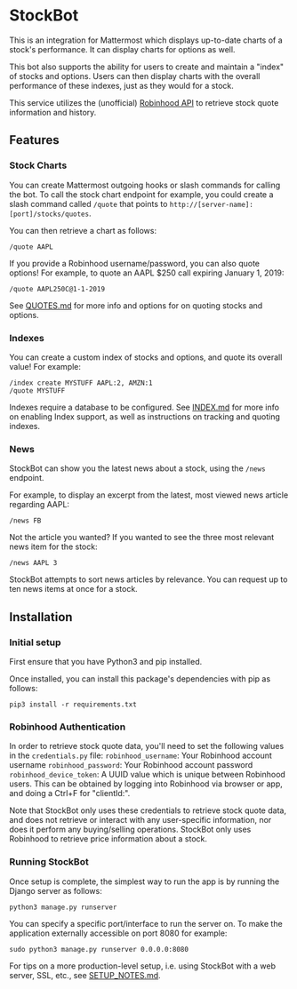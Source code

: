 # StockBot

This is an integration for Mattermost which displays up-to-date charts of a stock's performance. It can display charts for options as well.

This bot also supports the ability for users to create and maintain a "index" of
stocks and options. Users can then display charts with the overall performance of these indexes, just as they would for a stock.

This service utilizes the (unofficial) [Robinhood API](https://github.com/sanko/Robinhood) to retrieve stock quote information and history.

## Features

### Stock Charts

You can create Mattermost outgoing hooks or slash commands for calling the bot. To call the stock chart endpoint for example, you could create a slash command called `/quote` that points to `http://[server-name]:[port]/stocks/quotes`.

You can then retrieve a chart as follows:

`/quote AAPL`

If you provide a Robinhood username/password, you can also quote options! For example, to quote an AAPL $250 call expiring January 1, 2019:

`/quote AAPL250C@1-1-2019`

See [QUOTES.md](documentation/QUOTES.md) for more info and options for on quoting stocks and options.

### Indexes

You can create a custom index of stocks and options, and quote its overall value! For example:

```
/index create MYSTUFF AAPL:2, AMZN:1
/quote MYSTUFF
```

Indexes require a database to be configured. See [INDEX.md](documentation/INDEXES.md) for more info on enabling Index support, as well as instructions on tracking and quoting indexes.

### News

StockBot can show you the latest news about a stock, using the `/news` endpoint.

For example, to display an excerpt from the latest, most viewed news article regarding AAPL:

```
/news FB
```

Not the article you wanted? If you wanted to see the three most relevant news item for the stock:

```
/news AAPL 3
```

StockBot attempts to sort news articles by relevance. You can request up to ten news items at once for a stock.

## Installation

### Initial setup

First ensure that you have Python3 and pip installed.

Once installed, you can install this package's dependencies with pip as follows:

```
pip3 install -r requirements.txt
```

### Robinhood Authentication

In order to retrieve stock quote data, you'll need to set the following values in the `credentials.py` file:
`robinhood_username`: Your Robinhood account username
`robinhood_password`: Your Robinhood account password
`robinhood_device_token`: A UUID value which is unique between Robinhood users. This can be obtained by logging into Robinhood via browser or app, and doing a Ctrl+F for "clientId:".

Note that StockBot only uses these credentials to retrieve stock quote data, and does not retrieve or interact with any user-specific information, nor does it perform any buying/selling operations. StockBot only uses Robinhood to retrieve price information about a stock.

### Running StockBot

Once setup is complete, the simplest way to run the app is by running the Django server as follows:

```
python3 manage.py runserver
```

You can specify a specific port/interface to run the server on. To make the application externally accessible on port 8080 for example:

```
sudo python3 manage.py runserver 0.0.0.0:8080
```

For tips on a more production-level setup, i.e. using StockBot with a web server, SSL, etc., see [SETUP_NOTES.md](documentation/SETUP_NOTES.md).
